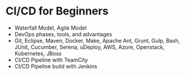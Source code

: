 # CI/CD for Beginners


*  Waterfall Model, Agile Model
*  DevOps phases, tools, and advantages
*  Git, Eclipse, Maven, Docker, Make, Apache Ant, Grunt, Gulp, Bash, JUnit, Cucumber, Serena, uDeploy, AWS, Azure, Openstack, Kubernetes, JBoss
*  CI/CD Pipeline with TeamCity
*  CI/CD Pipeline build with Jenkins
  
  
